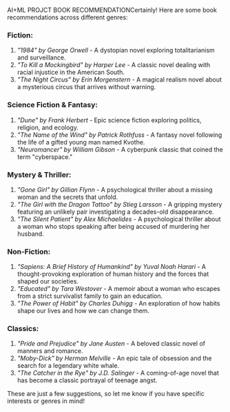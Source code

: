 AI+ML PROJCT BOOK RECOMMENDATIONCertainly! Here are some book recommendations across different genres:

### Fiction:
1. *"1984" by George Orwell* - A dystopian novel exploring totalitarianism and surveillance.
2. *"To Kill a Mockingbird" by Harper Lee* - A classic novel dealing with racial injustice in the American South.
3. *"The Night Circus" by Erin Morgenstern* - A magical realism novel about a mysterious circus that arrives without warning.

### Science Fiction & Fantasy:
1. *"Dune" by Frank Herbert* - Epic science fiction exploring politics, religion, and ecology.
2. *"The Name of the Wind" by Patrick Rothfuss* - A fantasy novel following the life of a gifted young man named Kvothe.
3. *"Neuromancer" by William Gibson* - A cyberpunk classic that coined the term "cyberspace."

### Mystery & Thriller:
1. *"Gone Girl" by Gillian Flynn* - A psychological thriller about a missing woman and the secrets that unfold.
2. *"The Girl with the Dragon Tattoo" by Stieg Larsson* - A gripping mystery featuring an unlikely pair investigating a decades-old disappearance.
3. *"The Silent Patient" by Alex Michaelides* - A psychological thriller about a woman who stops speaking after being accused of murdering her husband.

### Non-Fiction:
1. *"Sapiens: A Brief History of Humankind" by Yuval Noah Harari* - A thought-provoking exploration of human history and the forces that shaped our societies.
2. *"Educated" by Tara Westover* - A memoir about a woman who escapes from a strict survivalist family to gain an education.
3. *"The Power of Habit" by Charles Duhigg* - An exploration of how habits shape our lives and how we can change them.

### Classics:
1. *"Pride and Prejudice" by Jane Austen* - A beloved classic novel of manners and romance.
2. *"Moby-Dick" by Herman Melville* - An epic tale of obsession and the search for a legendary white whale.
3. *"The Catcher in the Rye" by J.D. Salinger* - A coming-of-age novel that has become a classic portrayal of teenage angst.

These are just a few suggestions, so let me know if you have specific interests or genres in mind!

































